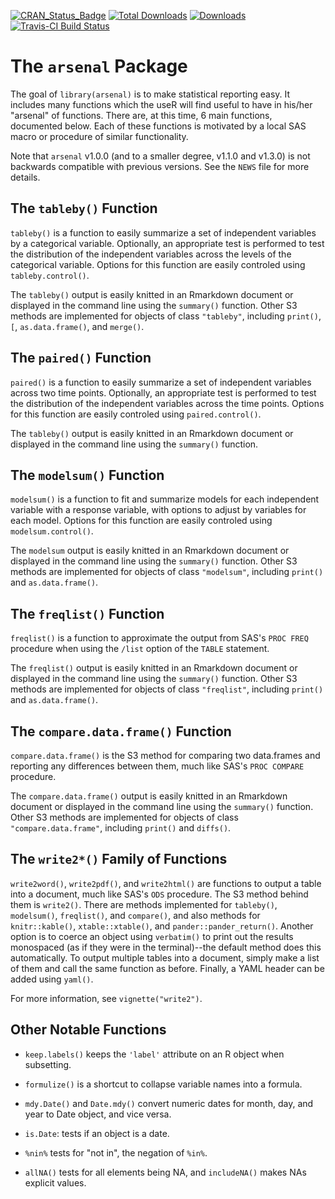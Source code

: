 
[![CRAN_Status_Badge](http://www.r-pkg.org/badges/version/arsenal)](https://CRAN.R-project.org/package=arsenal)
[![Total Downloads](http://cranlogs.r-pkg.org/badges/grand-total/arsenal)](https://CRAN.R-project.org/package=arsenal)
[![Downloads](http://cranlogs.r-pkg.org/badges/arsenal)](https://CRAN.R-project.org/package=arsenal)
[![Travis-CI Build Status](https://travis-ci.org/eheinzen/arsenal.svg?branch=master)](https://travis-ci.org/eheinzen/arsenal)

# The `arsenal` Package

The goal of `library(arsenal)` is to make statistical reporting easy. It includes many functions which the useR will find useful to have
in his/her "arsenal" of functions. There are, at this time, 6 main functions, documented below. Each of these functions is
motivated by a local SAS macro or procedure of similar functionality.

Note that `arsenal` v1.0.0 (and to a smaller degree, v1.1.0 and v1.3.0) is not backwards compatible with previous versions. See the `NEWS` file for more details.

## The `tableby()` Function

`tableby()` is a function to easily summarize a set of independent variables by a categorical variable.
Optionally, an appropriate test is performed to test the distribution of the independent variables across
the levels of the categorical variable. Options for this function are easily controled using `tableby.control()`.

The `tableby()` output is easily knitted in an Rmarkdown document or displayed in the command line using the `summary()` function.
Other S3 methods are implemented for objects of class `"tableby"`, including `print()`, `[`, `as.data.frame()`, and `merge()`.

## The `paired()` Function

`paired()` is a function to easily summarize a set of independent variables across two time points.
Optionally, an appropriate test is performed to test the distribution of the independent variables across
the time points. Options for this function are easily controled using `paired.control()`.

The `tableby()` output is easily knitted in an Rmarkdown document or displayed in the command line using the `summary()` function.

## The `modelsum()` Function

`modelsum()` is a function to fit and summarize models for each independent variable with a response variable,
with options to adjust by variables for each model. Options for this function are easily controled using `modelsum.control()`.

The `modelsum` output is easily knitted in an Rmarkdown document or displayed in the command line using the `summary()` function.
Other S3 methods are implemented for objects of class `"modelsum"`, including `print()` and `as.data.frame()`.

## The `freqlist()` Function

`freqlist()` is a function to approximate the output from SAS's `PROC FREQ` procedure when using the `/list` option of the `TABLE` statement.

The `freqlist()` output is easily knitted in an Rmarkdown document or displayed in the command line using the `summary()` function.
Other S3 methods are implemented for objects of class `"freqlist"`, including `print()` and `as.data.frame()`.

## The `compare.data.frame()` Function

`compare.data.frame()` is the S3 method for comparing two data.frames and reporting any differences between them,
much like SAS's `PROC COMPARE` procedure.

The `compare.data.frame()` output is easily knitted in an Rmarkdown document or displayed in the command line using the `summary()` function.
Other S3 methods are implemented for objects of class `"compare.data.frame"`, including `print()` and `diffs()`.

## The `write2*()` Family of Functions

`write2word()`, `write2pdf()`, and `write2html()` are functions to output a table into a document, much like SAS's `ODS` procedure.
  The S3 method behind them is `write2()`. There are methods implemented for `tableby()`, `modelsum()`, `freqlist()`, and `compare()`, and
  also methods for `knitr::kable()`, `xtable::xtable()`, and `pander::pander_return()`. Another option is to coerce an object using
  `verbatim()` to print out the results monospaced (as if they were in the terminal)--the default method does this automatically.
  To output multiple tables into a document, simply make a list of them and call the same function as before. Finally, a YAML
  header can be added using `yaml()`.
  
  For more information, see `vignette("write2")`.

## Other Notable Functions

* `keep.labels()` keeps the `'label'` attribute on an R object when subsetting.

* `formulize()` is a shortcut to collapse variable names into a formula.

* `mdy.Date()` and `Date.mdy()` convert numeric dates for month, day, and year to Date object, and vice versa.

* `is.Date`: tests if an object is a date.

* `%nin%` tests for "not in", the negation of `%in%`.

* `allNA()` tests for all elements being NA, and `includeNA()` makes NAs explicit values.
